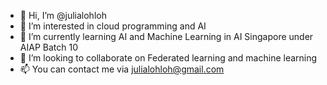 - 👋 Hi, I’m @julialohloh
- 👀 I’m interested in cloud programming and AI
- 🌱 I’m currently learning AI and Machine Learning in AI Singapore under AIAP Batch 10
- 💞️ I’m looking to collaborate on Federated learning and machine learning
- 📫 You can contact me via julialohloh@gmail.com

<!---
julialohloh/julialohloh is a ✨ special ✨ repository because its `README.md` (this file) appears on your GitHub profile.
You can click the Preview link to take a look at your changes.
--->
